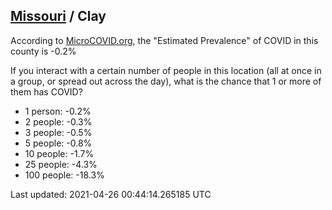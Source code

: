 
## [Missouri](/united-states/missouri) / Clay

According to [MicroCOVID.org](http://microcovid.org),
the "Estimated Prevalence" of COVID in this county is -0.2%

If you interact with a certain number of people in this location
(all at once in a group, or spread out across the day), what is the chance that
1 or more of them has COVID?

- 1 person: -0.2%
- 2 people: -0.3%
- 3 people: -0.5%
- 5 people: -0.8%
- 10 people: -1.7%
- 25 people: -4.3%
- 100 people: -18.3%

Last updated: 2021-04-26 00:44:14.265185 UTC
